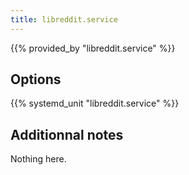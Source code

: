 ```yaml
---
title: libreddit.service
---
```


{{% provided_by "libreddit.service" %}}

## Options

{{% systemd_unit "libreddit.service" %}}

## Additionnal notes

Nothing here.